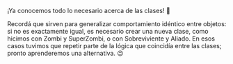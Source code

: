 ¡Ya conocemos todo lo necesario acerca de las clases! :tada:

Recordá que sirven para generalizar comportamiento idéntico entre objetos: si no es exactamente igual, es necesario crear una nueva clase, como hicimos con Zombi y SuperZombi, o con Sobreviviente y Aliado. En esos casos tuvimos que repetir parte de la lógica que coincidía entre las clases; pronto aprenderemos una alternativa. :wink: 